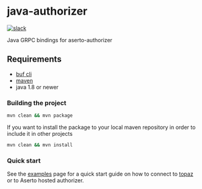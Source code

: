 # java-authorizer

[![slack](https://img.shields.io/badge/slack-Aserto%20Community-brightgreen)](https://asertocommunity.slack.com)

Java GRPC bindings for aserto-authorizer


## Requirements
- [buf cli](https://docs.buf.build/installation)
- [maven](https://maven.apache.org/guides/introduction/introduction-to-the-pom.html)
- java 1.8 or newer

### Building the project
```bash
mvn clean && mvn package
```
 If you want to install the package to your local maven repository in order to include it in other projects
```bash
mvn clean && mvn install
```

### Quick start 

See the [examples]([examples](https://github.com/aserto-dev/java-authorizer/tree/main/examples)) page for a quick start guide on how to connect to [topaz](https://github.com/aserto-dev/topaz) or to Aserto hosted authorizer.
